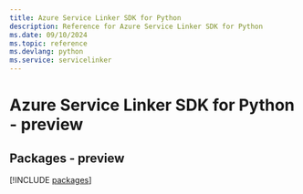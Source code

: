 ```yaml
---
title: Azure Service Linker SDK for Python
description: Reference for Azure Service Linker SDK for Python
ms.date: 09/10/2024
ms.topic: reference
ms.devlang: python
ms.service: servicelinker
---
```

# Azure Service Linker SDK for Python - preview
## Packages - preview
[!INCLUDE [packages](service-linker-index.md)]